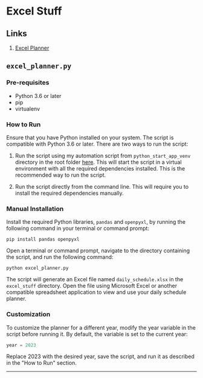 # Excel Stuff

## **Links**

1. [Excel Planner](#excel_plannerpy)

## `excel_planner.py`

### **Pre-requisites**

- Python 3.6 or later
- pip
- virtualenv

### **How to Run**

Ensure that you have Python installed on your system. The script is compatible with Python 3.6 or later. There are two ways to run the script:

1. Run the script using my automation script from `python_start_app_venv` directory in the root folder [here](../python_start_app_venv/start_python_app.bat). This will start the script in a virtual environment with all the required dependencies installed. This is the recommended way to run the script.

2. Run the script directly from the command line. This will require you to install the required dependencies manually.

### **Manual Installation**

Install the required Python libraries, `pandas` and `openpyxl`, by running the following command in your terminal or command prompt:

```
pip install pandas openpyxl
```

Open a terminal or command prompt, navigate to the directory containing the script, and run the following command:

```
python excel_planner.py
```

The script will generate an Excel file named `daily_schedule.xlsx` in the `excel_stuff` directory. Open the file using Microsoft Excel or another compatible spreadsheet application to view and use your daily schedule planner.

### **Customization**

To customize the planner for a different year, modify the year variable in the script before running it. By default, the variable is set to the current year:

```py
year = 2023
```

Replace 2023 with the desired year, save the script, and run it as described in the "How to Run" section.

---
